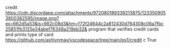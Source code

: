 credit
https://cdn.discordapp.com/attachments/972080189339213875/1233509053800382595/image.png?ex=662d5a53&is=662c08d3&hm=f72f24644c2a812430d764308c06a7fbc25851fb3125e34abef76348a219eb32&
program that verifies credit cards and prints type of card
https://github.com/ashlynmay/vscodespace/tree/main/ps1/credit
c
True